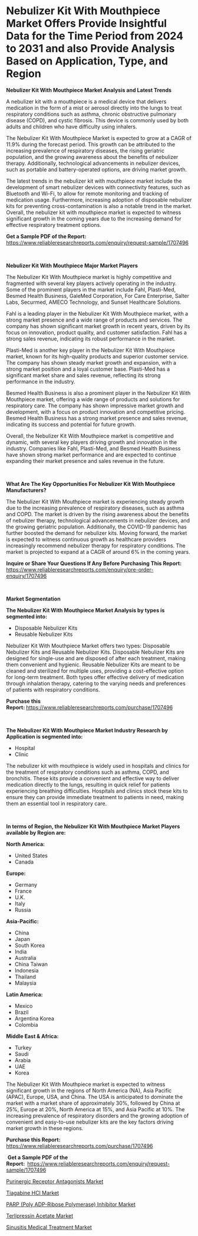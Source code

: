 <p><h1>Nebulizer Kit With Mouthpiece Market Offers Provide Insightful Data for the Time Period from 2024 to 2031 and also Provide Analysis Based on Application, Type, and Region</h1></p><p><strong>Nebulizer Kit With Mouthpiece Market Analysis and Latest Trends</strong></p>
<p><p>A nebulizer kit with a mouthpiece is a medical device that delivers medication in the form of a mist or aerosol directly into the lungs to treat respiratory conditions such as asthma, chronic obstructive pulmonary disease (COPD), and cystic fibrosis. This device is commonly used by both adults and children who have difficulty using inhalers. </p><p>The Nebulizer Kit With Mouthpiece Market is expected to grow at a CAGR of 11.9% during the forecast period. This growth can be attributed to the increasing prevalence of respiratory diseases, the rising geriatric population, and the growing awareness about the benefits of nebulizer therapy. Additionally, technological advancements in nebulizer devices, such as portable and battery-operated options, are driving market growth.</p><p>The latest trends in the nebulizer kit with mouthpiece market include the development of smart nebulizer devices with connectivity features, such as Bluetooth and Wi-Fi, to allow for remote monitoring and tracking of medication usage. Furthermore, increasing adoption of disposable nebulizer kits for preventing cross-contamination is also a notable trend in the market. Overall, the nebulizer kit with mouthpiece market is expected to witness significant growth in the coming years due to the increasing demand for effective respiratory treatment options.</p></p>
<p><strong>Get a Sample PDF of the Report:&nbsp;</strong> <a href="https://www.reliableresearchreports.com/enquiry/request-sample/1707496">https://www.reliableresearchreports.com/enquiry/request-sample/1707496</a></p>
<p>&nbsp;</p>
<p><strong>Nebulizer Kit With Mouthpiece Major Market Players</strong></p>
<p><p>The Nebulizer Kit With Mouthpiece market is highly competitive and fragmented with several key players actively operating in the industry. Some of the prominent players in the market include Fahl, Plasti-Med, Besmed Health Business, GaleMed Corporation, For Care Enterprise, Salter Labs, Securmed, AMECO Technology, and Sunset Healthcare Solutions.</p><p>Fahl is a leading player in the Nebulizer Kit With Mouthpiece market, with a strong market presence and a wide range of products and services. The company has shown significant market growth in recent years, driven by its focus on innovation, product quality, and customer satisfaction. Fahl has a strong sales revenue, indicating its robust performance in the market.</p><p>Plasti-Med is another key player in the Nebulizer Kit With Mouthpiece market, known for its high-quality products and superior customer service. The company has shown steady market growth and expansion, with a strong market position and a loyal customer base. Plasti-Med has a significant market share and sales revenue, reflecting its strong performance in the industry.</p><p>Besmed Health Business is also a prominent player in the Nebulizer Kit With Mouthpiece market, offering a wide range of products and solutions for respiratory care. The company has shown impressive market growth and development, with a focus on product innovation and competitive pricing. Besmed Health Business has a strong market presence and sales revenue, indicating its success and potential for future growth.</p><p>Overall, the Nebulizer Kit With Mouthpiece market is competitive and dynamic, with several key players driving growth and innovation in the industry. Companies like Fahl, Plasti-Med, and Besmed Health Business have shown strong market performance and are expected to continue expanding their market presence and sales revenue in the future.</p></p>
<p>&nbsp;</p>
<p><strong>What Are The Key Opportunities For Nebulizer Kit With Mouthpiece Manufacturers?</strong></p>
<p><p>The Nebulizer Kit With Mouthpiece market is experiencing steady growth due to the increasing prevalence of respiratory diseases, such as asthma and COPD. The market is driven by the rising awareness about the benefits of nebulizer therapy, technological advancements in nebulizer devices, and the growing geriatric population. Additionally, the COVID-19 pandemic has further boosted the demand for nebulizer kits. Moving forward, the market is expected to witness continuous growth as healthcare providers increasingly recommend nebulizer therapy for respiratory conditions. The market is projected to expand at a CAGR of around 6% in the coming years.</p></p>
<p><strong>Inquire or Share Your Questions If Any Before Purchasing This Report:</strong> <a href="https://www.reliableresearchreports.com/enquiry/pre-order-enquiry/1707496">https://www.reliableresearchreports.com/enquiry/pre-order-enquiry/1707496</a></p>
<p>&nbsp;</p>
<p><strong>Market Segmentation</strong></p>
<p><strong>The Nebulizer Kit With Mouthpiece Market Analysis by types is segmented into:</strong></p>
<p><ul><li>Disposable Nebulizer Kits</li><li>Reusable Nebulizer Kits</li></ul></p>
<p><p>Nebulizer Kit With Mouthpiece Market offers two types: Disposable Nebulizer Kits and Reusable Nebulizer Kits. Disposable Nebulizer Kits are designed for single-use and are disposed of after each treatment, making them convenient and hygienic. Reusable Nebulizer Kits are meant to be cleaned and sterilized for multiple uses, providing a cost-effective option for long-term treatment. Both types offer effective delivery of medication through inhalation therapy, catering to the varying needs and preferences of patients with respiratory conditions.</p></p>
<p><strong>Purchase this Report:&nbsp;</strong><a href="https://www.reliableresearchreports.com/purchase/1707496">https://www.reliableresearchreports.com/purchase/1707496</a></p>
<p>&nbsp;</p>
<p><strong>The Nebulizer Kit With Mouthpiece Market Industry Research by Application is segmented into:</strong></p>
<p><ul><li>Hospital</li><li>Clinic</li></ul></p>
<p><p>The nebulizer kit with mouthpiece is widely used in hospitals and clinics for the treatment of respiratory conditions such as asthma, COPD, and bronchitis. These kits provide a convenient and effective way to deliver medication directly to the lungs, resulting in quick relief for patients experiencing breathing difficulties. Hospitals and clinics stock these kits to ensure they can provide immediate treatment to patients in need, making them an essential tool in respiratory care.</p></p>
<p>&nbsp;</p>
<p><strong>In terms of Region, the Nebulizer Kit With Mouthpiece Market Players available by Region are:</strong></p>
<p>
    <p> <strong> North America: </strong>
        <ul>
            <li>United States</li>
            <li>Canada</li>
        </ul>
        </p> 
    <p> <strong> Europe: </strong>
        <ul>
            <li>Germany</li>
            <li>France</li>
            <li>U.K.</li>
            <li>Italy</li>
            <li>Russia</li>
        </ul>
        </p> 
    <p> <strong> Asia-Pacific: </strong>
        <ul>
            <li>China</li>
            <li>Japan</li>
            <li>South Korea</li>
            <li>India</li>
            <li>Australia</li>
            <li>China Taiwan</li>
            <li>Indonesia</li>
            <li>Thailand</li>
            <li>Malaysia</li>
        </ul>
        </p> 
    <p> <strong> Latin America: </strong>
        <ul>
            <li>Mexico</li>
            <li>Brazil</li>
            <li>Argentina Korea</li>
            <li>Colombia</li>
        </ul>
        </p> 
    <p> <strong> Middle East & Africa: </strong>
        <ul>
            <li>Turkey</li>
            <li>Saudi</li>
            <li>Arabia</li>
            <li>UAE</li>
            <li>Korea</li>
        </ul>
    </p>
    </p>
<p><p>The Nebulizer Kit With Mouthpiece market is expected to witness significant growth in the regions of North America (NA), Asia Pacific (APAC), Europe, USA, and China. The USA is anticipated to dominate the market with a market share of approximately 30%, followed by China at 25%, Europe at 20%, North America at 15%, and Asia Pacific at 10%. The increasing prevalence of respiratory disorders and the growing adoption of convenient and easy-to-use nebulizer kits are the key factors driving market growth in these regions.</p></p>
<p><strong>Purchase this Report: </strong><a href="https://www.reliableresearchreports.com/purchase/1707496">https://www.reliableresearchreports.com/purchase/1707496</a></p>
<p>&nbsp;<strong>Get a Sample PDF of the Report:&nbsp;&nbsp;</strong><a href="https://www.reliableresearchreports.com/enquiry/request-sample/1707496">https://www.reliableresearchreports.com/enquiry/request-sample/1707496</a></p>
<p><strong></strong></p>
<p><p><a href="https://medium.com/@armandhilll1/purinergic-receptor-antagonists-market-research-report-its-history-and-forecast-2024-to-2031-2f0b4505d3b4">Purinergic Receptor Antagonists Market</a></p><p><a href="https://medium.com/@cleocarroll2022/tiagabine-hcl-market-size-market-outlook-and-market-forecast-2024-to-2031-521b317a519b">Tiagabine HCl Market</a></p><p><a href="https://medium.com/@cleocarroll2022/parp-poly-adp-ribose-polymerase-inhibitor-market-exploring-market-share-market-trends-and-be18c8326368">PARP (Poly ADP-Ribose Polymerase) Inhibitor Market</a></p><p><a href="https://medium.com/@cleocarroll2022/terlipressin-acetate-market-analysis-and-sze-forecasted-for-period-from-2024-to-2031-b529e996fe17">Terlipressin Acetate Market</a></p><p><a href="https://medium.com/@armandhilll1/sinusitis-medical-treatment-market-size-and-market-trends-complete-industry-overview-2024-to-2031-b8041c4de37b">Sinusitis Medical Treatment Market</a></p></p>